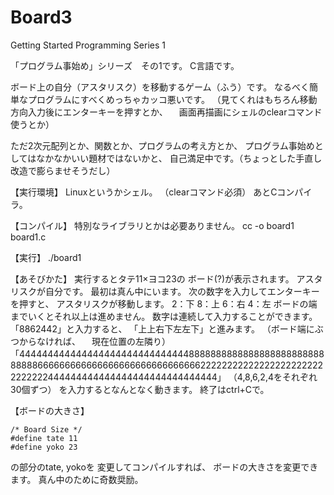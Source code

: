 # Board3
Getting Started Programming Series 1

「プログラム事始め」シリーズ　その1です。
C言語です。

ボード上の自分（アスタリスク）を移動するゲーム（ふう）です。
なるべく簡単なプログラムにすべくめっちゃカッコ悪いです。
（見てくれはもちろん移動方向入力後にエンターキーを押すとか、
　画面再描画にシェルのclearコマンド使うとか）

ただ2次元配列とか、関数とか、プログラムの考え方とか、
プログラム事始めとしてはなかなかいい題材ではないかと、
自己満足中です。（ちょっとした手直し改造で膨らませそうだし）

【実行環境】
Linuxというかシェル。
（clearコマンド必須）
あとCコンパイラ。

【コンパイル】
特別なライブラリとかは必要ありません。
cc -o board1 board1.c

【実行】
./board1

【あそびかた】
実行するとタテ11×ヨコ23の
ボード(?)が表示されます。
アスタリスクが自分です。
最初は真ん中にいます。
次の数字を入力してエンターキーを押すと、
アスタリスクが移動します。
2：下
8：上
6：右
4：左
ボードの端までいくとそれ以上は進めません。
数字は連続して入力することができます。
「8862442」と入力すると、
「上上右下左左下」と進みます。
（ボード端にぶつからなければ、
　現在位置の左隣り）
「444444444444444444444444444444888888888888888888888888888888666666666666666666666666666666222222222222222222222222222222444444444444444444444444444444」
（4,8,6,2,4をそれぞれ30個ずつ）
を入力するとなんとなく動きます。
終了はctrl+Cで。

【ボードの大きさ】

    /* Board Size */
    #define tate 11
    #define yoko 23

の部分のtate, yokoを
変更してコンパイルすれば、
ボードの大きさを変更できます。
真ん中のために奇数奨励。
